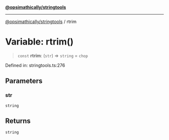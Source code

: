 [**@opsimathically/stringtools**](../README.md)

***

[@opsimathically/stringtools](../README.md) / rtrim

# Variable: rtrim()

> `const` **rtrim**: (`str`) => `string` = `chop`

Defined in: stringtools.ts:276

## Parameters

### str

`string`

## Returns

`string`
